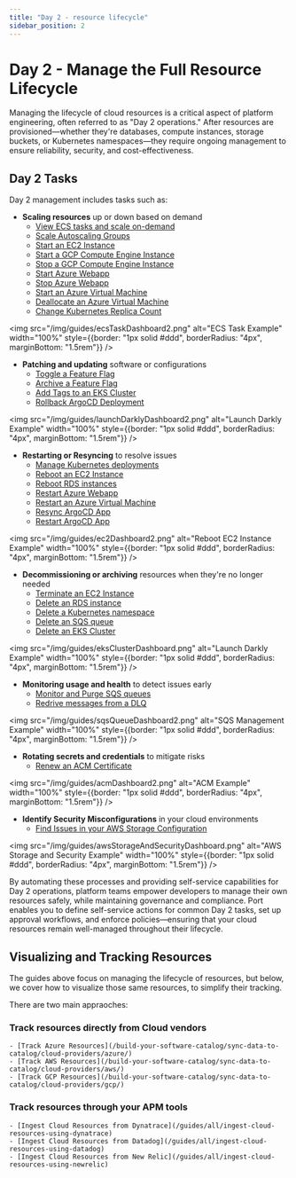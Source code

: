 ```yaml
---
title: "Day 2 - resource lifecycle"
sidebar_position: 2
---
```


# Day 2 - Manage the Full Resource Lifecycle

Managing the lifecycle of cloud resources is a critical aspect of platform engineering, often referred to as "Day 2 operations." After resources are provisioned—whether they're databases, compute instances, storage buckets, or Kubernetes namespaces—they require ongoing management to ensure reliability, security, and cost-effectiveness.

## Day 2 Tasks

Day 2 management includes tasks such as:
- **Scaling resources** up or down based on demand
    - [View ECS tasks and scale on-demand](/guides/all/manage-and-visualize-ecs-tasks)
    - [Scale Autoscaling Groups](/guides/all/manage-and-visualize-aws-autoscaling-groups)
    - [Start an EC2 Instance](/guides/all/visualize-and-manage-aws-ec2-instances#start-an-ec2-instance)
    - [Start a GCP Compute Engine Instance](/guides/all/manage-and-visualize-gcp-compute-engine-instances#start-a-compute-engine-instance)
    - [Stop a GCP Compute Engine Instance](/guides/all/manage-and-visualize-gcp-compute-engine-instances#stop-a-compute-engine-instance)
    - [Start Azure Webapp](/guides/all/manage-and-visualize-azure-web-apps#start-an-azure-web-app)
    - [Stop Azure Webapp](/guides/all/manage-and-visualize-azure-web-apps#stop-an-azure-web-app)
    - [Start an Azure Virtual Machine](/guides/all/manage-and-visualize-azure-virtual-machines#start-an-azure-virtual-machine)
    - [Deallocate an Azure Virtual Machine](/guides/all/manage-and-visualize-azure-virtual-machines#deallocate-an-azure-virtual-machine)
    - [Change Kubernetes Replica Count](/guides/all/change-replica-count/) 

<img src="/img/guides/ecsTaskDashboard2.png" alt="ECS Task Example" width="100%" style={{border: "1px solid #ddd", borderRadius: "4px", marginBottom: "1.5rem"}} />

- **Patching and updating** software or configurations
    - [Toggle a Feature Flag](/guides/all/manage-and-visualize-your-launchdarkly-feature-flags#toggle-a-feature-flag)
    - [Archive a Feature Flag](/guides/all/manage-and-visualize-your-launchdarkly-feature-flags#archive-a-feature-flag)
    - [Add Tags to an EKS Cluster](/guides/all/manage-your-eks-clusters#add-tags-to-an-eks-cluster)
    - [Rollback ArgoCD Deployment](/guides/all/rollback-argocd-deployment/)

<img src="/img/guides/launchDarklyDashboard2.png" alt="Launch Darkly Example" width="100%" style={{border: "1px solid #ddd", borderRadius: "4px", marginBottom: "1.5rem"}} />

- **Restarting or Resyncing** to resolve issues
    - [Manage Kubernetes deployments](/guides/all/manage-your-kubernetes-deployment/)
    - [Reboot an EC2 Instance](/guides/all/visualize-and-manage-aws-ec2-instances#reboot-an-ec2-instance)
    - [Reboot RDS instances](/guides/all/visualize-your-aws-storage-configuration#reboot-an-rds-instance)
    - [Restart Azure Webapp](/guides/all/manage-and-visualize-azure-web-apps#restart-an-azure-web-app)
    - [Restart an Azure Virtual Machine](/guides/all/manage-and-visualize-azure-virtual-machines#restart-an-azure-virtual-machine)
    - [Resync ArgoCD App](/guides/all/sync-argocd-app/)
    - [Restart ArgoCD App](/guides/all/restart-argocd-app/)

<img src="/img/guides/ec2Dashboard2.png" alt="Reboot EC2 Instance Example" width="100%" style={{border: "1px solid #ddd", borderRadius: "4px", marginBottom: "1.5rem"}} />

- **Decommissioning or archiving** resources when they're no longer needed
    - [Terminate an EC2 Instance](/guides/all/visualize-and-manage-aws-ec2-instances#terminate-an-ec2-instance)
    - [Delete an RDS instance](/guides/all/visualize-your-aws-storage-configuration#delete-an-rds-instance)
    - [Delete a Kubernetes namespace](/guides/all/manage-kubernetes-namespaces)
    - [Delete an SQS queue](/guides/all/manage-and-visualize-aws-sqs-queues#delete-an-sqs-queue)
    - [Delete an EKS Cluster](/guides/all/manage-your-eks-clusters#delete-an-eks-cluster)

<img src="/img/guides/eksClusterDashboard.png" alt="Launch Darkly Example" width="100%" style={{border: "1px solid #ddd", borderRadius: "4px", marginBottom: "1.5rem"}} />

- **Monitoring usage and health** to detect issues early
    - [Monitor and Purge SQS queues](/guides/all/manage-and-visualize-aws-sqs-queues#purge-an-sqs-queue)
    - [Redrive messages from a DLQ](/guides/all/manage-and-visualize-aws-sqs-queues#redrive-messages-from-dlq)

<img src="/img/guides/sqsQueueDashboard2.png" alt="SQS Management Example" width="100%" style={{border: "1px solid #ddd", borderRadius: "4px", marginBottom: "1.5rem"}} />

- **Rotating secrets and credentials** to mitigate risks
    - [Renew an ACM Certificate](/guides/all/manage-and-visualize-acm-certificates#renew-an-acm-certificate)

<img src="/img/guides/acmDashboard2.png" alt="ACM Example" width="100%" style={{border: "1px solid #ddd", borderRadius: "4px", marginBottom: "1.5rem"}} />

- **Identify Security Misconfigurations** in your cloud environments
    - [Find Issues in your AWS Storage Configuration](/guides/all/visualize-your-aws-storage-configuration/)

<img src="/img/guides/awsStorageAndSecurityDashboard.png" alt="AWS Storage and Security Example" width="100%" style={{border: "1px solid #ddd", borderRadius: "4px", marginBottom: "1.5rem"}} />

By automating these processes and providing self-service capabilities for Day 2 operations, platform teams empower developers to manage their own resources safely, while maintaining governance and compliance. Port enables you to define self-service actions for common Day 2 tasks, set up approval workflows, and enforce policies—ensuring that your cloud resources remain well-managed throughout their lifecycle.

## Visualizing and Tracking Resources

The guides above focus on managing the lifecycle of resources, but below, we cover how to visualize those same resources, to simplify their tracking.

There are two main appraoches:

### Track resources directly from Cloud vendors

    - [Track Azure Resources](/build-your-software-catalog/sync-data-to-catalog/cloud-providers/azure/)
    - [Track AWS Resources](/build-your-software-catalog/sync-data-to-catalog/cloud-providers/aws/)
    - [Track GCP Resources](/build-your-software-catalog/sync-data-to-catalog/cloud-providers/gcp/)

### Track resources through your APM tools

    - [Ingest Cloud Resources from Dynatrace](/guides/all/ingest-cloud-resources-using-dynatrace)
    - [Ingest Cloud Resources from Datadog](/guides/all/ingest-cloud-resources-using-datadog)
    - [Ingest Cloud Resources from New Relic](/guides/all/ingest-cloud-resources-using-newrelic)
